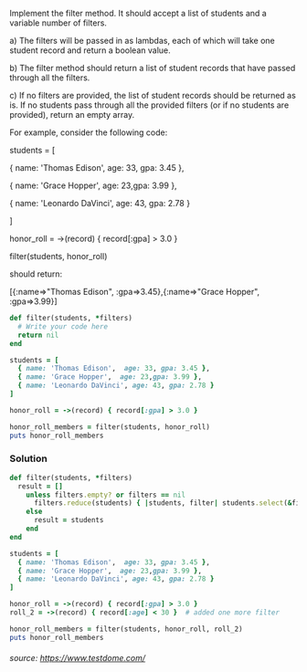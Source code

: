Implement the filter method. It should accept a list of students and a variable number of filters.

a) The filters will be passed in as lambdas, each of which will take one student record and return a boolean value.

b) The filter method should return a list of student records that have passed through all the filters.

c) If no filters are provided, the list of student records should be returned as is. If no students pass through all the provided filters (or if no students are provided), return an empty array.

For example, consider the following code:

students = [

  { name: 'Thomas Edison',  age: 33, gpa: 3.45 },

  { name: 'Grace Hopper',  age: 23,gpa: 3.99 },

  { name: 'Leonardo DaVinci', age: 43, gpa: 2.78 }

]


honor_roll = ->(record) { record[:gpa] > 3.0 }

filter(students, honor_roll) 


should return:

[{:name=>"Thomas Edison", :gpa=>3.45},{:name=>"Grace Hopper", :gpa=>3.99}]

```ruby
def filter(students, *filters)
  # Write your code here
  return nil
end

students = [
  { name: 'Thomas Edison',  age: 33, gpa: 3.45 },
  { name: 'Grace Hopper',  age: 23,gpa: 3.99 },
  { name: 'Leonardo DaVinci', age: 43, gpa: 2.78 }
]

honor_roll = ->(record) { record[:gpa] > 3.0 }

honor_roll_members = filter(students, honor_roll)
puts honor_roll_members
```


### Solution

```ruby
def filter(students, *filters)
  result = []
    unless filters.empty? or filters == nil  
      filters.reduce(students) { |students, filter| students.select(&filter) }
    else
      result = students
    end
end

students = [
  { name: 'Thomas Edison',  age: 33, gpa: 3.45 },
  { name: 'Grace Hopper',  age: 23,gpa: 3.99 },
  { name: 'Leonardo DaVinci', age: 43, gpa: 2.78 }
]

honor_roll = ->(record) { record[:gpa] > 3.0 }
roll_2 = ->(record) { record[:age] < 30 }  # added one more filter

honor_roll_members = filter(students, honor_roll, roll_2)
puts honor_roll_members 

```
###### source: https://www.testdome.com/